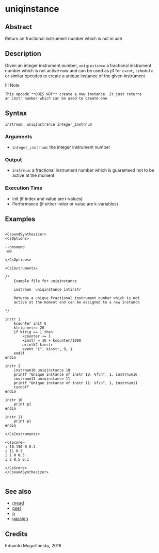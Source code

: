 # uniqinstance

## Abstract

Return an fractional instrument number which is not in use

## Description

Given an integer instrument number, `uniqinstance` a fractional 
instrument number which is not active now and can be used as p1
for `event`, `schedule` or similar opcodes to create a unique 
instance of the given instrument


!!! Note

    This opcode **DOES NOT** create a new instance. It just returns
    an instr number which can be used to create one
    

## Syntax

    instrnum  uniqinstrance integer_instrnum
    
### Arguments

* `integer_instrnum`: the integer instrument number

### Output

* `instrnum`: a fractional instrument number which is guaranteed
  not to be active at the moment

### Execution Time

* Init (if index and value are i-values)
* Performance (if either index or value are k-variables)

## Examples

```csound 

<CsoundSynthesizer>
<CsOptions>

--nosound
-m0

</CsOptions>

<CsInstruments>

/*
    Example file for uniqinstance

    instrnum  uniqinstance intinstr

    Returns a unique fractional instrument number which is not
    active at the moment and can be assigned to a new instance
    
*/

instr 1
	kcounter init 0
	ktrig metro 20
	if ktrig == 1 then
		kcounter += 1
		kinstr = 10 + kcounter/1000
		printk2 kinstr
		event "i", kinstr, 0, 1
	endif
endin

instr 2
	instrnum10 uniqinstance 10
	printf "Unique instance of instr 10: %f\n", 1, instrnum10
	instrnum11 uniqinstance 11
	printf "Unique instance of instr 11: %f\n", 1, instrnum11
	turnoff
endin

instr 10
    print p1
endin

instr 11
    print p1
endin

</CsInstruments>

<CsScore>
i 10.150 0 0.1
i 11 0 2
i 1 0 0.5
i 2 0.5 0.1

</CsScore>
</CsoundSynthesizer>


```


## See also

* [pread](pread.md)
* [pset](https://csound.com/docs/manual/pset.html)
* [p](https://csound.com/docs/manual/p.html)
* [passign](https://csound.com/docs/manual/passign.html)

## Credits

Eduardo Moguillansky, 2019
